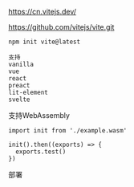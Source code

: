 https://cn.vitejs.dev/

https://github.com/vitejs/vite.git

```
npm init vite@latest

支持
vanilla
vue
react
preact
lit-element
svelte
```



支持WebAssembly

```
import init from './example.wasm'

init().then((exports) => {
  exports.test()
})
```



部署

```

```

